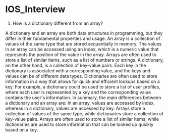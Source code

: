 # IOS_Interview
1. How is a dictionary different from an array?

A dictionary and an array are both data structures in programming, but they differ in their fundamental properties and usage.
An array is a collection of values of the same type that are stored sequentially in memory. The values in an array can be accessed using an index, which is a numeric value that represents the position of the value in the array. Arrays are often used to store a list of similar items, such as a list of numbers or strings.
A dictionary, on the other hand, is a collection of key-value pairs. Each key in the dictionary is associated with a corresponding value, and the keys and values can be of different data types. Dictionaries are often used to store information in a way that allows for quick and efficient lookups based on a key. For example, a dictionary could be used to store a list of user profiles, where each user is represented by a key and the corresponding value contains the user's information.
In summary, the main differences between a dictionary and an array are:
In an array, values are accessed by index, whereas in a dictionary, values are accessed by key.
Arrays store a collection of values of the same type, while dictionaries store a collection of key-value pairs.
Arrays are often used to store a list of similar items, while dictionaries are used to store information that can be looked up quickly based on a key.
